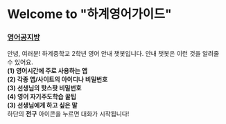 # Welcome to "하계영어가이드"
### [영어공지방](padlet.com/hagye21/english2) 
안녕, 여러분! 하계중학교 2학년 영어 안내 챗봇입니다. 안내 챗봇은 이런 것을 알려줄 수 있어요. <br>
**(1) 영어시간에 주로 사용하는 앱 <br>
(2) 각종 앱/사이트의 아이디나 비밀번호 <br>
(3) 선생님의 핫스팟 비밀번호 <br>
(4) 영어 자기주도학습 꿀팁 <br>
(3) 선생님에게 하고 싶은 말 <br>**
하단의 **전구** 아이콘을 누르면 대화가 시작됩니다! 

